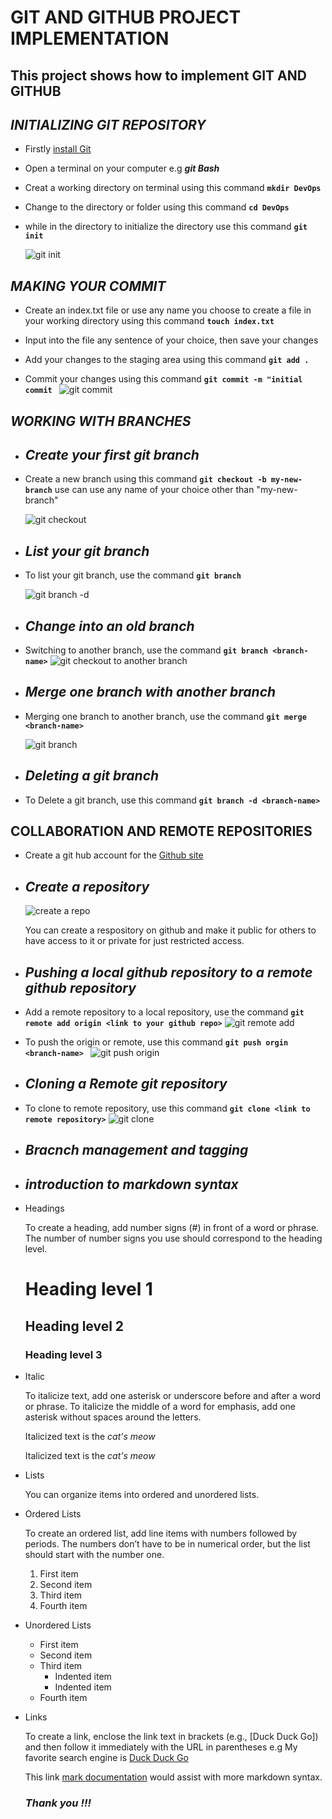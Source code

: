 # GIT AND GITHUB PROJECT IMPLEMENTATION
 ## **This project shows how to implement GIT AND GITHUB**

## ***INITIALIZING GIT REPOSITORY***

- Firstly [install Git](https://git-scm.com/downloads)

- Open a terminal on your computer e.g ***git Bash***

- Creat a working directory on terminal using this command **`mkdir DevOps`**

- Change to the directory or folder using this command **`cd DevOps`**

- while in the directory to initialize the directory use this command **`git init`**

    ![git init](https://github.com/Sommie007/GIT-PROJECT/assets/139817771/bad04582-57ad-439a-a78f-66a5166c5961)

## ***MAKING YOUR COMMIT***

- Create an index.txt file or use any name you choose to create a file in your working directory using this command **`touch index.txt`**

- Input into the file any sentence of your choice, then save your 
  changes

- Add your changes to the staging area using this command **`git add . `**

- Commit your changes using this command **`git commit -m "initial commit `**
![git commit](https://github.com/Sommie007/GIT-PROJECT/assets/139817771/6b8bfdaa-c08b-4a48-b7fd-6dc63905699d)

## ***WORKING WITH BRANCHES***

- ## *Create your first git branch*

- Create a new branch using this command **`git checkout -b my-new-branch`** use can use any name of your choice other than "my-new-branch"

    ![git checkout](https://github.com/Sommie007/GIT-PROJECT/assets/139817771/1d704266-61b9-4e74-8978-fc24f13790ff)

- ## *List your git branch*

- To list your git branch, use the command **`git branch`**

  ![git branch -d](https://github.com/Sommie007/GIT-PROJECT/assets/139817771/6f5e8d02-c442-4b1c-862e-b896fb42cbc5)

- ## *Change into an old branch*

- Switching to another branch, use the command **`git branch <branch-name>`**
![git checkout to another branch](https://github.com/Sommie007/GIT-PROJECT/assets/139817771/8ae5f3af-3481-4aa4-89c9-05a03031b7c2)

- ## *Merge one branch with another branch*

- Merging one branch to another branch, use the command **`git merge <branch-name> `**

    ![git branch](https://github.com/Sommie007/GIT-PROJECT/assets/139817771/0f1da0f1-d4f9-4172-914c-192389de6047)

- ## *Deleting a git branch*

- To Delete a git branch, use this command **`git branch -d <branch-name> `** 

 ## **COLLABORATION AND REMOTE REPOSITORIES**
- Create a git hub account for the [Github site](https://github.com/)

- ## *Create a repository*

  ![create a repo](https://github.com/Sommie007/GIT-PROJECT/assets/139817771/4008ed81-b0bb-4d8c-a68a-1172fecd8233)

  You can create a respository on github and make it public for others to have access to it or private for just restricted access.

- ## *Pushing a local github repository to a remote github repository*

- Add a remote repository to a local repository, use the command
  **` git remote add origin <link to your github repo> `**
![git remote add](https://github.com/Sommie007/GIT-PROJECT/assets/139817771/51dfd9e9-7076-4405-bc6f-729810408e6b)

- To push the origin or remote, use this command **`git push orgin <branch-name> `**
![git push origin](https://github.com/Sommie007/GIT-PROJECT/assets/139817771/f1dcc35c-7e49-43c4-aba1-351dc2bda405)

- ## *Cloning a Remote git repository*

- To clone to remote repository, use this command **` git clone <link to remote repository> `**
![git clone](https://github.com/Sommie007/GIT-PROJECT/assets/139817771/903a3839-e67c-46c2-bdd0-49e218e472a5)


- ## *Bracnch management and tagging*

- ## *introduction to markdown syntax*

- Headings

  To create a heading, add number signs (#) in front of a word or phrase. The number of number signs you use should correspond to the heading level.

  # Heading level 1
  ## Heading level 2
  ### Heading level 3

- Italic

  To italicize text, add one asterisk or underscore before and after a word or phrase. To italicize the middle of a word for emphasis, add one asterisk without spaces around the letters.

  Italicized text is the <em>cat's meow</em>

  Italicized text is the <em>cat's meow</em>

- Lists

  You can organize items into ordered and unordered lists.

- Ordered Lists

  To create an ordered list, add line items with numbers followed by periods. The numbers don’t have to be in numerical order, but the list should start with the number one.

  <ol>
  <li>First item</li>
  <li>Second item</li>
  <li>Third item</li>
  <li>Fourth item</li>
  </ol> 

- Unordered Lists

  <ul>
  <li>First item</li>
  <li>Second item</li>
  <li>Third item
    <ul>
      <li>Indented item</li>
      <li>Indented item</li>
    </ul>
  </li>
  <li>Fourth item</li>
</ul> 

 - Links

    To create a link, enclose the link text in brackets (e.g., [Duck Duck Go]) and then follow it immediately with the URL in parentheses e.g My favorite search engine is [Duck Duck Go](https://duckduckgo.com)

    This link [mark documentation](https://learn.microsoft.com/en-us/contribute/content/markdown-reference) would assist with more markdown syntax.

     ### ***Thank you !!!***
